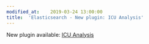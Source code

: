 ```yaml
---
modified_at:	2019-03-24 13:00:00
title:	'Elasticsearch - New plugin: ICU Analysis'
---
```


New plugin available: [ICU
Analysis](https://www.elastic.co/guide/en/elasticsearch/plugins/6.6/analysis-icu.html)
